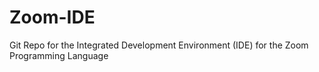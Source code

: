 # Zoom-IDE
Git Repo for the Integrated Development Environment (IDE) for the Zoom Programming Language
